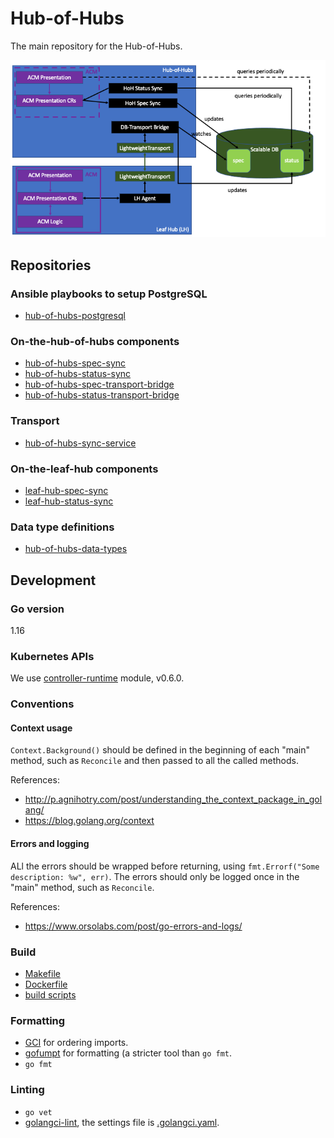 # Hub-of-Hubs

The main repository for the Hub-of-Hubs.

![ArchitectureDiagram](images/ScalableHOHArchitecture.png)

## Repositories

### Ansible playbooks to setup PostgreSQL
* [hub-of-hubs-postgresql](https://github.com/open-cluster-management/hub-of-hubs-postgresql)

### On-the-hub-of-hubs components

* [hub-of-hubs-spec-sync](https://github.com/open-cluster-management/hub-of-hubs-spec-sync)
* [hub-of-hubs-status-sync](https://github.com/open-cluster-management/hub-of-hubs-status-sync)
* [hub-of-hubs-spec-transport-bridge](https://github.com/open-cluster-management/hub-of-hubs-spec-transport-bridge)
* [hub-of-hubs-status-transport-bridge](https://github.com/open-cluster-management/hub-of-hubs-status-transport-bridge)

### Transport

* [hub-of-hubs-sync-service](https://github.com/open-cluster-management/hub-of-hubs-sync-service)

### On-the-leaf-hub components

* [leaf-hub-spec-sync](https://github.com/open-cluster-management/leaf-hub-spec-sync)
* [leaf-hub-status-sync](https://github.com/open-cluster-management/leaf-hub-status-sync)

### Data type definitions

* [hub-of-hubs-data-types](https://github.com/open-cluster-management/hub-of-hubs-data-types)

## Development

### Go version
 
1.16

### Kubernetes APIs

We use [controller-runtime](https://github.com/kubernetes-sigs/controller-runtime) module, v0.6.0.

### Conventions

#### Context usage

`Context.Background()` should be defined in the beginning of each "main" method, such as `Reconcile` and then passed to all the called methods.

References:
* http://p.agnihotry.com/post/understanding_the_context_package_in_golang/
* https://blog.golang.org/context

#### Errors and logging

ALl the errors should be wrapped before returning, using `fmt.Errorf("Some description: %w", err)`. The errors should only be logged once in the "main" method, such as `Reconcile`.

References:
* https://www.orsolabs.com/post/go-errors-and-logs/

### Build
 
* [Makefile](https://github.com/open-cluster-management/hub-of-hubs-spec-sync/blob/main/Makefile) 
* [Dockerfile](https://github.com/open-cluster-management/hub-of-hubs-spec-sync/blob/main/build/Dockerfile) 
* [build scripts](https://github.com/open-cluster-management/hub-of-hubs-spec-sync/tree/main/build/scripts)

### Formatting

* [GCI](https://github.com/daixiang0/gci) for ordering imports.
* [gofumpt](https://github.com/mvdan/gofumpt) for formatting (a stricter tool than `go fmt`.
* `go fmt`

### Linting

* `go vet`
* [golangci-lint](https://github.com/golangci/golangci-lint), the settings file is [.golangci.yaml](https://github.com/open-cluster-management/hub-of-hubs-spec-sync/blob/main/.golangci.yaml).

 
